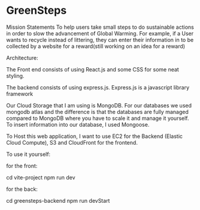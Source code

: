 # GreenSteps

Mission Statements To help users take small steps to do sustainable actions in order to slow the advancement of Global Warming.
For example, if a User wants to recycle instead of littering, they can enter their information in to be collected by a website for a reward(still working on an idea for a reward)

Architecture:

 The Front end consists of using React.js and some CSS for some neat styling.

The backend consists of using express.js. Express.js is a javascript library framework

Our Cloud Storage that I am using is MongoDB. For our databases we used mongodb atlas and the difference is that the databases are fully managed compared to MongoDB where you have to scale it and manage it yourself. To insert information into our database, I used Mongoose.

To Host this web application, I want to use EC2 for the Backend (Elastic Cloud Compute), S3 and CloudFront for the frontend.


To use it yourself:

for the front:

cd vite-project
npm run dev

for the back:

cd greensteps-backend
npm run devStart